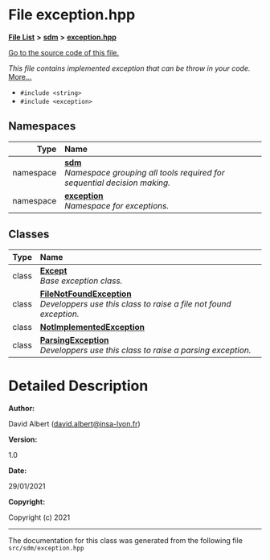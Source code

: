 
<NavBar active_item_id="2"/>

# File exception.hpp


[**File List**](files.md) **>** [**sdm**](dir_ae1b8d8c3d2627954ba53c22978558f0.md) **>** [**exception.hpp**](exception_8hpp.md)

[Go to the source code of this file.](exception_8hpp_source.md)

_This file contains implemented exception that can be throw in your code._ [More...](#detailed-description)

* `#include <string>`
* `#include <exception>`









## Namespaces

| Type | Name |
| ---: | :--- |
| namespace | [**sdm**](namespacesdm.md) <br>_Namespace grouping all tools required for sequential decision making._  |
| namespace | [**exception**](namespacesdm_1_1exception.md) <br>_Namespace for exceptions._  |

## Classes

| Type | Name |
| ---: | :--- |
| class | [**Except**](classsdm_1_1exception_1_1Except.md) <br>_Base exception class._  |
| class | [**FileNotFoundException**](classsdm_1_1exception_1_1FileNotFoundException.md) <br>_Developpers use this class to raise a file not found exception._  |
| class | [**NotImplementedException**](classsdm_1_1exception_1_1NotImplementedException.md) <br> |
| class | [**ParsingException**](classsdm_1_1exception_1_1ParsingException.md) <br>_Developpers use this class to raise a parsing exception._  |













# Detailed Description




**Author:**

David Albert ([david.albert@insa-lyon.fr](mailto:david.albert@insa-lyon.fr)) 




**Version:**

1.0 




**Date:**

29/01/2021




**Copyright:**

Copyright (c) 2021 




    

------------------------------
The documentation for this class was generated from the following file `src/sdm/exception.hpp`